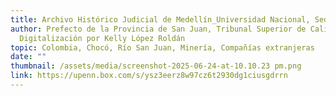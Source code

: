 ```yaml
---
title: Archivo Histórico Judicial de Medellín_Universidad Nacional, Sede Medellín
author: Prefecto de la Provincia de San Juan, Tribunal Superior de Cali,
  Digitalización por Kelly López Roldán
topic: Colombia, Chocó, Río San Juan, Minería, Compañías extranjeras
date: ""
thumbnail: /assets/media/screenshot-2025-06-24-at-10.10.23 pm.png
link: https://upenn.box.com/s/ysz3eerz8w97cz6t2930dg1ciusgdrrn
---
```

